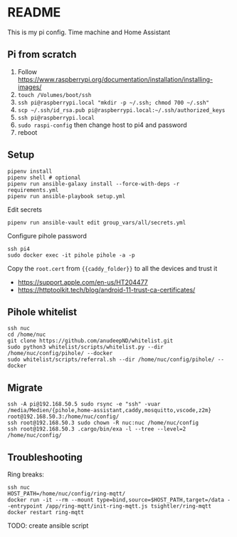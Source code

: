 # README

This is my pi config. Time machine and Home Assistant

## Pi from scratch

1. Follow https://www.raspberrypi.org/documentation/installation/installing-images/
2. `touch /Volumes/boot/ssh`
3. `ssh pi@raspberrypi.local "mkdir -p ~/.ssh; chmod 700 ~/.ssh"`
4. `scp ~/.ssh/id_rsa.pub pi@raspberrypi.local:~/.ssh/authorized_keys`
5. `ssh pi@raspberrypi.local`
6. `sudo raspi-config` then change host to pi4 and password
7. reboot

## Setup

    pipenv install
    pipenv shell # optional
    pipenv run ansible-galaxy install --force-with-deps -r requirements.yml
    pipenv run ansible-playbook setup.yml

Edit secrets

    pipenv run ansible-vault edit group_vars/all/secrets.yml

Configure pihole password

    ssh pi4
    sudo docker exec -it pihole pihole -a -p

Copy the `root.cert` from `{{caddy_folder}}` to all the devices and trust it
- https://support.apple.com/en-us/HT204477
- https://httptoolkit.tech/blog/android-11-trust-ca-certificates/

## Pihole whitelist

    ssh nuc
    cd /home/nuc
    git clone https://github.com/anudeepND/whitelist.git
    sudo python3 whitelist/scripts/whitelist.py --dir /home/nuc/config/pihole/ --docker
    sudo whitelist/scripts/referral.sh --dir /home/nuc/config/pihole/ --docker

## Migrate

    ssh -A pi@192.168.50.5 sudo rsync -e "ssh" -vuar /media/Medien/{pihole,home-assistant,caddy,mosquitto,vscode,z2m} root@192.168.50.3:/home/nuc/config/
    ssh root@192.168.50.3 sudo chown -R nuc:nuc /home/nuc/config
    ssh root@192.168.50.3 .cargo/bin/exa -l --tree --level=2 /home/nuc/config/


## Troubleshooting

Ring breaks:
```
ssh nuc
HOST_PATH=/home/nuc/config/ring-mqtt/
docker run -it --rm --mount type=bind,source=$HOST_PATH,target=/data --entrypoint /app/ring-mqtt/init-ring-mqtt.js tsightler/ring-mqtt
docker restart ring-mqtt
```
TODO: create ansible script